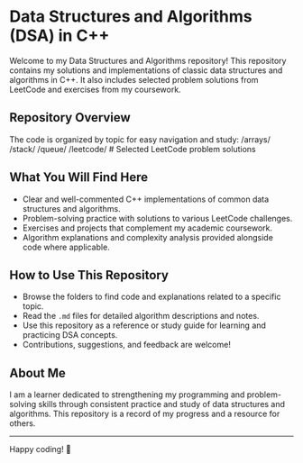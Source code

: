 # Data Structures and Algorithms (DSA) in C++

Welcome to my Data Structures and Algorithms repository! This repository contains my solutions and implementations of classic data structures and algorithms in C++. It also includes selected problem solutions from LeetCode and exercises from my coursework.

## Repository Overview

The code is organized by topic for easy navigation and study:
/arrays/
/stack/
/queue/
/leetcode/ # Selected LeetCode problem solutions

## What You Will Find Here

- Clear and well-commented C++ implementations of common data structures and algorithms.  
- Problem-solving practice with solutions to various LeetCode challenges.  
- Exercises and projects that complement my academic coursework.  
- Algorithm explanations and complexity analysis provided alongside code where applicable.

## How to Use This Repository

- Browse the folders to find code and explanations related to a specific topic.  
- Read the `.md` files for detailed algorithm descriptions and notes.  
- Use this repository as a reference or study guide for learning and practicing DSA concepts.  
- Contributions, suggestions, and feedback are welcome!

## About Me

I am a learner dedicated to strengthening my programming and problem-solving skills through consistent practice and study of data structures and algorithms. This repository is a record of my progress and a resource for others.

---

Happy coding! 🚀

